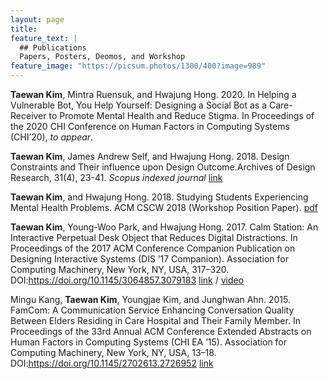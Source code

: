 ```yaml
---
layout: page
title: 
feature_text: |
  ## Publications
  Papers, Posters, Deomos, and Workshop
feature_image: "https://picsum.photos/1300/400?image=989"
---
```

<b>Taewan Kim</b>, Mintra Ruensuk, and Hwajung Hong. 2020. In Helping a Vulnerable Bot, You Help Yourself: Designing a Social Bot as a Care-Receiver to Promote Mental Health and Reduce Stigma. In Proceedings of the 2020 CHI Conference on Human Factors in Computing Systems (CHI’20), <i>to appear</i>.

<b>Taewan Kim</b>, James Andrew Self, and Hwajung Hong. 2018. Design Constraints and Their influence upon Design Outcome.Archives of Design Research, 31(4), 23-41. <i>Scopus indexed journal</i> <a href="https://doi.org/10.15187/adr.2018.11.31.4.23" target="_blank">link</a> 

<b>Taewan Kim</b>, and Hwajung Hong. 2018. Studying Students Experiencing Mental Health Problems. ACM CSCW 2018 (Workshop Position Paper). <a href="https://drive.google.com/open?id=1CHSTtNAiKYv0aA1ikpc4owbm_e_h2TzS" target="_blank">pdf</a> 

<b>Taewan Kim</b>, Young-Woo Park, and Hwajung Hong. 2017. Calm Station: An Interactive Perpetual Desk Object that Reduces Digital Distractions. In Proceedings of the 2017 ACM Conference Companion Publication on Designing Interactive Systems (DIS ’17 Companion). Association for Computing Machinery, New York, NY, USA, 317–320. DOI:https://doi.org/10.1145/3064857.3079183 <a href="https://doi.org/10.1145/3064857.3079183" target="_blank">link</a> / <a href="https://youtu.be/gCBQhNUlmzo" target="_blank">video</a>
 
Mingu Kang, <b>Taewan Kim</b>, Youngjae Kim, and Junghwan Ahn. 2015. FamCom: A Communication Service Enhancing Conversation Quality Between Elders Residing in Care Hospital and Their Family Member. In Proceedings of the 33rd Annual ACM Conference Extended Abstracts on Human Factors in Computing Systems (CHI EA ’15). Association for Computing Machinery, New York, NY, USA, 13–18. DOI:https://doi.org/10.1145/2702613.2726952 <a href="https://doi.org/10.1145/2702613.2726952" target="_blank">link</a>
